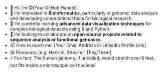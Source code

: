 - 👋 Hi, I’m @[Your GitHub Handle]
- 👀 I’m interested in **Bioinformatics**, particularly in genomic data analysis and developing computational tools for biological research.
- 🌱 I’m currently learning **advanced data visualization techniques** for complex biological datasets using R and Python.
- 💞️ I’m looking to collaborate on **open-source projects related to sequence analysis or functional genomics**.
- 📫 How to reach me: [Your Email Address or LinkedIn Profile Link]
- 😄 Pronouns: [e.g. He/Him, She/Her, They/Them]
- ⚡ Fun fact: The human genome, if uncoiled, would stretch over 6 feet, but fits inside a microscopic cell nucleus!
<!---
[Your GitHub Handle]/[Your GitHub Handle] is a ✨ special ✨ repository because its `README.md` (this file) appears on your GitHub profile.
You can click the Preview link to take a look at your changes.
--->
